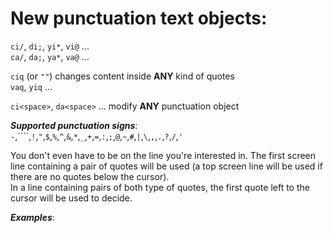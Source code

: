 New punctuation text objects:
=============================

   `ci/`, `di;`, `yi*`, `vi@` ...  
   `ca/`, `da;`, `ya*`, `va@` ...

   `ciq` (or `""`) changes content inside **ANY** kind of quotes  
   `vaq`, `yiq` ...

   `ci<space>`, `da<space>` ... modify **ANY** punctuation object

**_Supported punctuation signs_**:  
`-`,````,`!`,`"`,`$`,`%`,`^`,`&`,`*`,`_`,`+`,`=`,`:`,`;`,`@`,`~`,`#`,`|`,`\`,`,`,`.`,`?`,`/`,`'`

You don't even have to be on the line you're interested in. The first screen  
line containing a pair of quotes will be used (a top screen line will be used if  
there are no quotes below the cursor).  
In a line containing pairs of both type of quotes, the first quote left to the  
cursor will be used to decide.

**_Examples_**:
